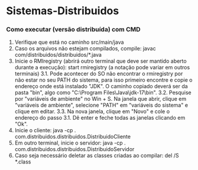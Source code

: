 # Sistemas-Distribuidos


### Como executar (versão distribuída) com CMD
1. Verifique que está no caminho src/main/java
2. Caso os arquivos não estejam compilados, compile: javac com/distribuidos/distribuidos/*.java
3. Inicie o RMIregistry (abrirá outro terminal que deve ser mantido aberto durante a execução): start rmiregistry (a notação pode variar em outros terminais)
   3.1. Pode acontecer do SO não encontrar o rmiregistry por não estar no seu PATH do sistema, para isso primeiro encontre e copie o endereço onde está instalado "JDK". O caminho copiado deverá ser da pasta "bin", algo como "C:\Program Files\Java\jdk-17\bin".
   3.2. Pesquise por "variáveis de ambiente" no Win + S. Na janela que abrir, clique em "variáveis de ambiente", selecione "PATH" em "variáveis do sistema" e clique em editar.
   3.3. Na nova janela, clique em "Novo" e cole o endereço do passo 3.1. Dê enter e feche todas as janelas clicando em "Ok".
5. Inicie o cliente: java -cp . com.distribuidos.distribuidos.DistribuidoCliente
6. Em outro terminal, inicie o servidor: java -cp . com.distribuidos.distribuidos.DistribuidoServidor
7. Caso seja necessário deletar as classes criadas ao compilar: del /S *.class
